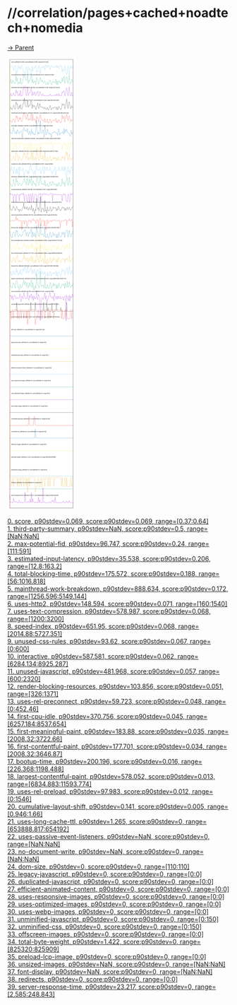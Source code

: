 
# //correlation/pages+cached+noadtech+nomedia

[→ Parent](../..)

![PLOT: correlation](./correlation.svg)

[0. score, p90stdev=0.069, score:p90stdev=0.069, range=[0.37:0.64]](../../meta/score/samples/pages+cached+noadtech+nomedia)  
[1. third-party-summary, p90stdev=NaN, score:p90stdev=0.5, range=[NaN:NaN]](../../third-party-summary/samples/pages+cached+noadtech+nomedia/)  
[2. max-potential-fid, p90stdev=96.747, score:p90stdev=0.24, range=[111:591]](../../max-potential-fid/samples/pages+cached+noadtech+nomedia/)  
[3. estimated-input-latency, p90stdev=35.538, score:p90stdev=0.206, range=[12.8:163.2]](../../estimated-input-latency/samples/pages+cached+noadtech+nomedia/)  
[4. total-blocking-time, p90stdev=175.572, score:p90stdev=0.188, range=[56:1016.818]](../../total-blocking-time/samples/pages+cached+noadtech+nomedia/)  
[5. mainthread-work-breakdown, p90stdev=888.634, score:p90stdev=0.172, range=[1256.596:5149.144]](../../mainthread-work-breakdown/samples/pages+cached+noadtech+nomedia/)  
[6. uses-http2, p90stdev=148.594, score:p90stdev=0.071, range=[160:1540]](../../uses-http2/samples/pages+cached+noadtech+nomedia/)  
[7. uses-text-compression, p90stdev=578.987, score:p90stdev=0.068, range=[1200:3200]](../../uses-text-compression/samples/pages+cached+noadtech+nomedia/)  
[8. speed-index, p90stdev=651.95, score:p90stdev=0.068, range=[2014.88:5727.351]](../../speed-index/samples/pages+cached+noadtech+nomedia/)  
[9. unused-css-rules, p90stdev=93.62, score:p90stdev=0.067, range=[0:600]](../../unused-css-rules/samples/pages+cached+noadtech+nomedia/)  
[10. interactive, p90stdev=587.581, score:p90stdev=0.062, range=[6284.134:8925.287]](../../interactive/samples/pages+cached+noadtech+nomedia/)  
[11. unused-javascript, p90stdev=481.968, score:p90stdev=0.057, range=[600:2320]](../../unused-javascript/samples/pages+cached+noadtech+nomedia/)  
[12. render-blocking-resources, p90stdev=103.856, score:p90stdev=0.051, range=[326:1371]](../../render-blocking-resources/samples/pages+cached+noadtech+nomedia/)  
[13. uses-rel-preconnect, p90stdev=59.723, score:p90stdev=0.048, range=[0:452.46]](../../uses-rel-preconnect/samples/pages+cached+noadtech+nomedia/)  
[14. first-cpu-idle, p90stdev=370.756, score:p90stdev=0.045, range=[6257.184:8537.654]](../../first-cpu-idle/samples/pages+cached+noadtech+nomedia/)  
[15. first-meaningful-paint, p90stdev=183.88, score:p90stdev=0.035, range=[2008.32:3722.66]](../../first-meaningful-paint/samples/pages+cached+noadtech+nomedia/)  
[16. first-contentful-paint, p90stdev=177.701, score:p90stdev=0.034, range=[2008.32:3646.87]](../../first-contentful-paint/samples/pages+cached+noadtech+nomedia/)  
[17. bootup-time, p90stdev=200.196, score:p90stdev=0.016, range=[226.368:1198.488]](../../bootup-time/samples/pages+cached+noadtech+nomedia/)  
[18. largest-contentful-paint, p90stdev=578.052, score:p90stdev=0.013, range=[6834.883:11593.774]](../../largest-contentful-paint/samples/pages+cached+noadtech+nomedia/)  
[19. uses-rel-preload, p90stdev=97.983, score:p90stdev=0.012, range=[0:1546]](../../uses-rel-preload/samples/pages+cached+noadtech+nomedia/)  
[20. cumulative-layout-shift, p90stdev=0.141, score:p90stdev=0.005, range=[0.946:1.66]](../../cumulative-layout-shift/samples/pages+cached+noadtech+nomedia/)  
[21. uses-long-cache-ttl, p90stdev=1.265, score:p90stdev=0, range=[653888.817:654192]](../../uses-long-cache-ttl/samples/pages+cached+noadtech+nomedia/)  
[22. uses-passive-event-listeners, p90stdev=NaN, score:p90stdev=0, range=[NaN:NaN]](../../uses-passive-event-listeners/samples/pages+cached+noadtech+nomedia/)  
[23. no-document-write, p90stdev=NaN, score:p90stdev=0, range=[NaN:NaN]](../../no-document-write/samples/pages+cached+noadtech+nomedia/)  
[24. dom-size, p90stdev=0, score:p90stdev=0, range=[110:110]](../../dom-size/samples/pages+cached+noadtech+nomedia/)  
[25. legacy-javascript, p90stdev=0, score:p90stdev=0, range=[0:0]](../../legacy-javascript/samples/pages+cached+noadtech+nomedia/)  
[26. duplicated-javascript, p90stdev=0, score:p90stdev=0, range=[0:0]](../../duplicated-javascript/samples/pages+cached+noadtech+nomedia/)  
[27. efficient-animated-content, p90stdev=0, score:p90stdev=0, range=[0:0]](../../efficient-animated-content/samples/pages+cached+noadtech+nomedia/)  
[28. uses-responsive-images, p90stdev=0, score:p90stdev=0, range=[0:0]](../../uses-responsive-images/samples/pages+cached+noadtech+nomedia/)  
[29. uses-optimized-images, p90stdev=0, score:p90stdev=0, range=[0:0]](../../uses-optimized-images/samples/pages+cached+noadtech+nomedia/)  
[30. uses-webp-images, p90stdev=0, score:p90stdev=0, range=[0:0]](../../uses-webp-images/samples/pages+cached+noadtech+nomedia/)  
[31. unminified-javascript, p90stdev=0, score:p90stdev=0, range=[0:150]](../../unminified-javascript/samples/pages+cached+noadtech+nomedia/)  
[32. unminified-css, p90stdev=0, score:p90stdev=0, range=[0:150]](../../unminified-css/samples/pages+cached+noadtech+nomedia/)  
[33. offscreen-images, p90stdev=0, score:p90stdev=0, range=[0:0]](../../offscreen-images/samples/pages+cached+noadtech+nomedia/)  
[34. total-byte-weight, p90stdev=1.422, score:p90stdev=0, range=[825320:825909]](../../total-byte-weight/samples/pages+cached+noadtech+nomedia/)  
[35. preload-lcp-image, p90stdev=0, score:p90stdev=0, range=[0:0]](../../preload-lcp-image/samples/pages+cached+noadtech+nomedia/)  
[36. unsized-images, p90stdev=NaN, score:p90stdev=0, range=[NaN:NaN]](../../unsized-images/samples/pages+cached+noadtech+nomedia/)  
[37. font-display, p90stdev=NaN, score:p90stdev=0, range=[NaN:NaN]](../../font-display/samples/pages+cached+noadtech+nomedia/)  
[38. redirects, p90stdev=0, score:p90stdev=0, range=[0:0]](../../redirects/samples/pages+cached+noadtech+nomedia/)  
[39. server-response-time, p90stdev=23.217, score:p90stdev=0, range=[2.585:248.843]](../../server-response-time/samples/pages+cached+noadtech+nomedia/)  
